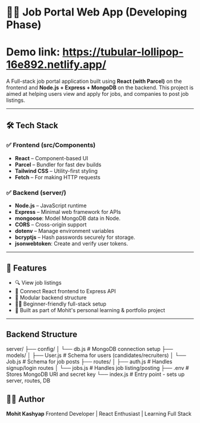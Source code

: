 # 🧑‍💼 Job Portal Web App (Developing Phase)
# Demo link: https://tubular-lollipop-16e892.netlify.app/


A Full-stack job portal application built using **React (with Parcel)** on the frontend and **Node.js + Express + MongoDB** on the backend. This project is aimed at helping users view and apply for jobs, and companies to post job listings.

---

## 🛠️ Tech Stack

### ✅ Frontend (src/Components)
- **React** – Component-based UI
- **Parcel** – Bundler for fast dev builds
- **Tailwind CSS** – Utility-first styling
- **Fetch** – For making HTTP requests

### ✅ Backend (server/)
- **Node.js** – JavaScript runtime
- **Express** – Minimal web framework for APIs
- **mongoose**: Model MongoDB data in Node.
- **CORS** – Cross-origin support
- **dotenv** – Manage environment variables
- **bcryptjs** – Hash passwords securely for storage.
- **jsonwebtoken**: Create and verify user tokens.
---
## 📌 Features

- 🔍 View job listings
- 📡 Connect React frontend to Express API
- 🧩 Modular backend structure
- 🧑‍🎓 Beginner-friendly full-stack setup
- 🎯 Built as part of Mohit's personal learning & portfolio project

---

## Backend Structure

server/
├── config/
│   └── db.js           # MongoDB connection setup
├── models/
│   ├── User.js         # Schema for users (candidates/recruiters)
│   └── Job.js          # Schema for job posts
├── routes/
│   ├── auth.js         # Handles signup/login routes
│   └── jobs.js         # Handles job listing/posting
├── .env                # Stores MongoDB URI and secret key
└── index.js            # Entry point - sets up server, routes, DB



## 🙋‍♂️ Author

**Mohit Kashyap**
Frontend Developer | React Enthusiast | Learning Full Stack



